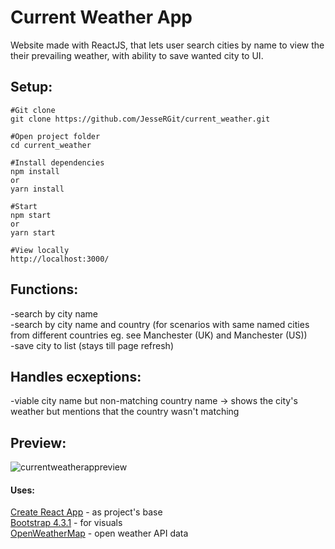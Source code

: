 # Current Weather App  
Website made with ReactJS, that lets user search cities by name to view the their prevailing weather, with ability to save wanted city to UI. 

## Setup:

    #Git clone
    git clone https://github.com/JesseRGit/current_weather.git
    
    #Open project folder
    cd current_weather
    
    #Install dependencies
    npm install
    or
    yarn install

    #Start   
    npm start
    or 
    yarn start
    
    #View locally   
    http://localhost:3000/  
    
## Functions:
-search by city name  
-search by city name and country (for scenarios with same named cities from different countries eg. see Manchester (UK) and Manchester (US))  
-save city to list (stays till page refresh)

## Handles ecxeptions:
-viable city name but non-matching country name -> shows the city's weather but mentions that the country wasn't matching 

## Preview:
![currentweatherappreview](https://user-images.githubusercontent.com/35838078/53566256-54622f80-3b64-11e9-8923-bf6cadc62f33.png)  

#### Uses:
[Create React App](https://github.com/facebook/create-react-app) - as project's base   
[Bootstrap 4.3.1](https://getbootstrap.com/) - for visuals  
[OpenWeatherMap](https://openweathermap.org/) - open weather API data


